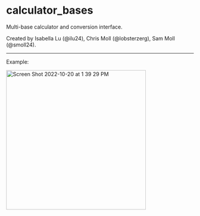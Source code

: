 # calculator_bases
Multi-base calculator and conversion interface.

Created by Isabella Lu (@ilu24), Chris Moll (@lobsterzerg), Sam Moll (@smoll24).

---
Example:


<img width="375" alt="Screen Shot 2022-10-20 at 1 39 29 PM" src="https://user-images.githubusercontent.com/98288767/197053433-f7ef2669-8c68-4e02-8e6c-a80e371f1038.png">
